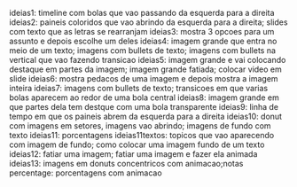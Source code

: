ideias1: timeline com bolas que vao passando da esquerda para a direita
ideias2: paineis coloridos que vao abrindo da esquerda para a direita; slides com texto que as letras se rearranjam
ideias3: mostra 3 opcoes para um assunto e depois escolhe um deles
ideias4: imagem grande que entra no meio de um texto; imagens com bullets de texto; imagens com bullets na vertical que vao fazendo transicao
ideias5: imagem grande e vai colocando destaque em partes da imagem; imagem grande fatiada; colocar video em slide
ideias6: mostra pedacos de uma imagem e depois mostra a imagem inteira
ideias7: imagens com bullets de texto; transicoes em que varias bolas aparecem ao redor de uma bola central
ideias8: imagem grande em que partes dela tem destque com uma bola transparente
ideias9: linha de tempo em que os paineis abrem da esquerda para a direita
ideias10: donut com imagens em setores, imagens vao abrindo; imagens de fundo com texto
ideias11: porcentagens
ideias11textos: topicos que vao aparecendo com imagem de fundo; como colocar uma imagem fundo de um texto
ideias12: fatiar uma imagem; fatiar uma imagem e fazer ela animada
ideias13: imagens em donuts concentricos com animacao;notas
percentage: porcentagens com animacao
 
